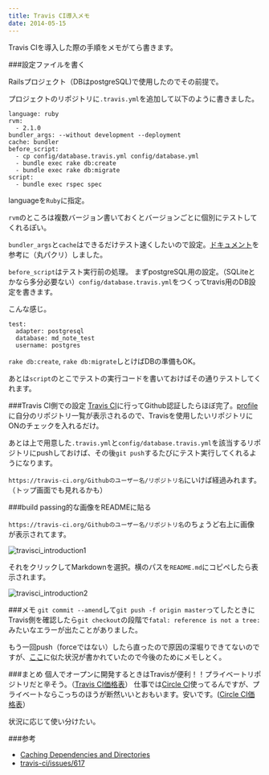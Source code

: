 ```yaml
---
title: Travis CI導入メモ
date: 2014-05-15
---
```


Travis CIを導入した際の手順をメモがてら書きます。

###設定ファイルを書く

Railsプロジェクト（DBはpostgreSQL)で使用したのでその前提で。

プロジェクトのリポジトリに`.travis.yml`を追加して以下のように書きました。

    language: ruby
    rvm:
      - 2.1.0
    bundler_args: --without development --deployment
    cache: bundler
    before_script:
      - cp config/database.travis.yml config/database.yml
      - bundle exec rake db:create
      - bundle exec rake db:migrate
    script:
      - bundle exec rspec spec



languageを`Ruby`に指定。

 `rvm`のところは複数バージョン書いておくとバージョンごとに個別にテストしてくれるぽい。

`bundler_args`と`cache`はできるだけテスト速くしたいので設定。[ドキュメント](http://docs.travis-ci.com/user/caching/#Arbitrary-directories)を参考に（丸パクリ）しました。

`before_script`はテスト実行前の処理。
まずpostgreSQL用の設定。（SQLiteとかなら多分必要ない）`config/database.travis.yml`をつくってtravis用のDB設定を書きます。

こんな感じ。

    test:
      adapter: postgresql
      database: md_note_test
      username: postgres

`rake db:create`, `rake db:migrate`しとけばDBの準備もOK。

あとは`script`のとこでテストの実行コードを書いておけばその通りテストしてくれます。

###Travis CI側での設定
[Travis CI](https://travis-ci.org/)に行ってGithub認証したらほぼ完了。[profile](https://travis-ci.org/profile)に自分のリポジトリ一覧が表示されるので、Travisを使用したいリポジトリにONのチェックを入れるだけ。

あとは上で用意した`.travis.yml`と`config/database.travis.yml`を該当するリポジトリにpushしておけば、その後`git push`するたびにテスト実行してくれるようになります。

`https://travis-ci.org/Githubのユーザー名/リポジトリ名`にいけば経過みれます。（トップ画面でも見れるかも）

###build passing的な画像をREADMEに貼る

`https://travis-ci.org/Githubのユーザー名/リポジトリ名`のちょうど右上に画像が表示されてます。

![travisci_introduction1](images/2014/05/15/travisci_introduction1.png)

それをクリックしてMarkdownを選択。横のパスを`README.md`にコピペしたら表示されます。

![travisci_introduction2](images/2014/05/15/travisci_introduction2.png)

###メモ
`git commit --amend`して`git push -f origin master`ってしたときにTravis側を確認したら`git checkout`の段階で`fatal: reference is not a tree:`みたいなエラーが出たことがありました。

もう一回push（forceではない）したら直ったので原因の深堀りできてないのですが、[ここ](https://github.com/travis-ci/travis-ci/issues/617)に似た状況が書かれていたので今後のためにメモしとく。

###まとめ
個人でオープンに開発するときはTravisが便利！！プライベートリポジトリだと辛そう。（[Travis CI価格表](https://travis-ci.com/plans?v=t)）
仕事では[Circle CI](https://circleci.com/)使ってるんですが、プライベートならこっちのほうが断然いいとおもいます。安いです。([Circle CI価格表](https://circleci.com/pricing)）

状況に応じて使い分けたい。

###参考
- [Caching Dependencies and Directories](http://docs.travis-ci.com/user/caching/)
- [travis-ci/issues/617](https://github.com/travis-ci/travis-ci/issues/617)

